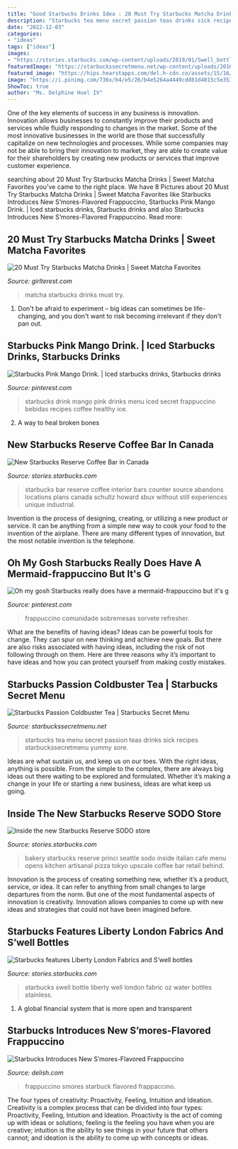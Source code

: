 ```yaml
---
title: "Good Starbucks Drinks Idea : 20 Must Try Starbucks Matcha Drinks"
description: "Starbucks tea menu secret passion teas drinks sick recipes starbuckssecretmenu yummy sore"
date: "2022-12-03"
categories:
- "ideas"
tags: ["ideas"]
images:
- "https://stories.starbucks.com/wp-content/uploads/2019/01/Swell_bottles_2017-1.jpg"
featuredImage: "https://starbuckssecretmenu.net/wp-content/uploads/2016/12/passion-coldbuster-tea.jpg"
featured_image: "https://hips.hearstapps.com/del.h-cdn.co/assets/15/16/980x1960/gallery-1429297129-starbucks-smores-frappuccino.jpg?resize=980:*"
image: "https://i.pinimg.com/736x/b4/e5/26/b4e5264a4449cdd81d4815c5e3537917.jpg"
ShowToc: true
author: "Ms. Delphine Huel IV"
---
```



One of the key elements of success in any business is innovation. Innovation allows businesses to constantly improve their products and services while fluidly responding to changes in the market. Some of the most innovative businesses in the world are those that successfully capitalize on new technologies and processes. While some companies may not be able to bring their innovation to market, they are able to create value for their shareholders by creating new products or services that improve customer experience.

	

		
searching about 20 Must Try Starbucks Matcha Drinks | Sweet Matcha Favorites you've came to the right place. We have 8 Pictures about 20 Must Try Starbucks Matcha Drinks | Sweet Matcha Favorites like Starbucks Introduces New S’mores-Flavored Frappuccino, Starbucks Pink Mango Drink. | Iced starbucks drinks, Starbucks drinks and also Starbucks Introduces New S’mores-Flavored Frappuccino. Read more:
		
    
## 20 Must Try Starbucks Matcha Drinks | Sweet Matcha Favorites

<img loading=lazy src="http://girlterest.com/wp-content/uploads/2017/05/matcha-powder.jpg" onerror="this.onerror=null;this.src='https://tse1.mm.bing.net/th?id=OIP.6lZ4IvWJrd_Z9gO5LhRRDQHaE8&amp;pid=15.1';" alt="20 Must Try Starbucks Matcha Drinks | Sweet Matcha Favorites">

_Source: girlterest.com_

>matcha starbucks drinks must try. 

	

1. Don't be afraid to experiment – big ideas can sometimes be life-changing, and you don't want to risk becoming irrelevant if they don't pan out.

    
## Starbucks Pink Mango Drink. | Iced Starbucks Drinks, Starbucks Drinks

<img loading=lazy src="https://i.pinimg.com/736x/b4/e5/26/b4e5264a4449cdd81d4815c5e3537917.jpg" onerror="this.onerror=null;this.src='https://tse4.mm.bing.net/th?id=OIP.34Q4c0YkwUkwXARuZknqVQHaJ3&amp;pid=15.1';" alt="Starbucks Pink Mango Drink. | Iced starbucks drinks, Starbucks drinks">

_Source: pinterest.com_

>starbucks drink mango pink drinks menu iced secret frappuccino bebidas recipes coffee healthy ice. 

	

2. A way to heal broken bones 

    
## New Starbucks Reserve Coffee Bar In Canada

<img loading=lazy src="https://stories.starbucks.com/wp-content/uploads/2019/01/Vancouver_reserve_bar_meta-1.jpg" onerror="this.onerror=null;this.src='https://tse3.mm.bing.net/th?id=OIP.jmlN1_YYUJjckO5rV8up8wHaFU&amp;pid=15.1';" alt="New Starbucks Reserve Coffee Bar in Canada">

_Source: stories.starbucks.com_

>starbucks bar reserve coffee interior bars counter source abandons locations plans canada schultz howard sbux without still experiences unique industrial. 

	

Invention is the process of designing, creating, or utilizing a new product or service. It can be anything from a simple new way to cook your food to the invention of the airplane. There are many different types of innovation, but the most notable invention is the telephone.

    
## Oh My Gosh Starbucks Really Does Have A Mermaid-frappuccino But It&#039;s G

<img loading=lazy src="https://i.pinimg.com/736x/11/71/b3/1171b35925f2f7c25ac1c5cc35634075.jpg" onerror="this.onerror=null;this.src='https://tse2.mm.bing.net/th?id=OIP.TG8Va1x_mN44Kb_ViJoZiwHaLH&amp;pid=15.1';" alt="Oh my gosh Starbucks really does have a mermaid-frappuccino but it&#039;s g">

_Source: pinterest.com_

>frappuccino comunidade sobremesas sorvete refresher. 

	

What are the benefits of having ideas?
Ideas can be powerful tools for change. They can spur on new thinking and achieve new goals. But there are also risks associated with having ideas, including the risk of not following through on them. Here are three reasons why it’s important to have ideas and how you can protect yourself from making costly mistakes.

    
## Starbucks Passion Coldbuster Tea | Starbucks Secret Menu

<img loading=lazy src="https://starbuckssecretmenu.net/wp-content/uploads/2016/12/passion-coldbuster-tea.jpg" onerror="this.onerror=null;this.src='https://tse1.mm.bing.net/th?id=OIP.yyCorAlIPQE9s76uEzbHOgHaL7&amp;pid=15.1';" alt="Starbucks Passion Coldbuster Tea | Starbucks Secret Menu">

_Source: starbuckssecretmenu.net_

>starbucks tea menu secret passion teas drinks sick recipes starbuckssecretmenu yummy sore. 

	

Ideas are what sustain us, and keep us on our toes. With the right ideas, anything is possible. From the simple to the complex, there are always big ideas out there waiting to be explored and formulated. Whether it’s making a change in your life or starting a new business, ideas are what keep us going.

    
## Inside The New Starbucks Reserve SODO Store

<img loading=lazy src="https://stories.starbucks.com/wp-content/uploads/2019/01/Starbucks_Reserve_SODO_25-2.jpg" onerror="this.onerror=null;this.src='https://tse3.mm.bing.net/th?id=OIP.-FZahjpOETIM3oVKQoB12QHaEK&amp;pid=15.1';" alt="Inside the new Starbucks Reserve SODO store">

_Source: stories.starbucks.com_

>bakery starbucks reserve princi seattle sodo inside italian cafe menu opens kitchen artisanal pizza tokyo upscale coffee bar retail behind. 

	

Innovation is the process of creating something new, whether it’s a product, service, or idea. It can refer to anything from small changes to large departures from the norm. But one of the most fundamental aspects of innovation is creativity. Innovation allows companies to come up with new ideas and strategies that could not have been imagined before.

    
## Starbucks Features Liberty London Fabrics And S’well Bottles

<img loading=lazy src="https://stories.starbucks.com/wp-content/uploads/2019/01/Swell_bottles_2017-1.jpg" onerror="this.onerror=null;this.src='https://tse4.mm.bing.net/th?id=OIP.uHaWjULG5gPUQnTJAleyMwHaFV&amp;pid=15.1';" alt="Starbucks features Liberty London Fabrics and S’well bottles">

_Source: stories.starbucks.com_

>starbucks swell bottle liberty well london fabric oz water bottles stainless. 

	

1. A global financial system that is more open and transparent 

    
## Starbucks Introduces New S’mores-Flavored Frappuccino

<img loading=lazy src="https://hips.hearstapps.com/del.h-cdn.co/assets/15/16/980x1960/gallery-1429297129-starbucks-smores-frappuccino.jpg?resize=980:*" onerror="this.onerror=null;this.src='https://tse4.mm.bing.net/th?id=OIP.LjH5VYsRpnosq0UPC8098wHaO0&amp;pid=15.1';" alt="Starbucks Introduces New S’mores-Flavored Frappuccino">

_Source: delish.com_

>frappuccino smores starbuck flavored frappaccino. 

	

The four types of creativity: Proactivity, Feeling, Intuition and Ideation.
Creativity is a complex process that can be divided into four types: Proactivity, Feeling, Intuition and Ideation. Proactivity is the act of coming up with ideas or solutions; feeling is the feeling you have when you are creative; intuition is the ability to see things in your future that others cannot; and ideation is the ability to come up with concepts or ideas.

